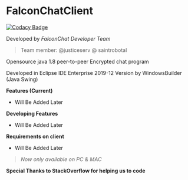 # FalconChatClient

[![Codacy Badge](https://api.codacy.com/project/badge/Grade/9ccdd0df46ec4cbfb392c178e6f356ac)](https://app.codacy.com/manual/daniel.kwon/FalconChatClient?utm_source=github.com&utm_medium=referral&utm_content=saintrobotal/FalconChatClient&utm_campaign=Badge_Grade_Dashboard)

Developed by *FalconChat Developer Team*
> Team member: @justiceserv @ saintrobotal

Opensource java 1.8 peer-to-peer Encrypted chat program

Developed in Eclipse IDE Enterprise 2019-12 Version by WindowsBuilder (Java Swing)

**Features (Current)**
- Will Be Added Later

**Developing Features**
- Will Be Added Later

**Requirements on client**
- Will Be Added Later

> *Now only available on PC & MAC*

**Special Thanks to StackOverflow for helping us to code**
